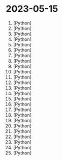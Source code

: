 # 2023-05-15

1. [](https://github.comundefined "Interact privately with your documents using the power of GPT, 100% privately, no data leaks") [Python]
2. [](https://github.comundefined "潘多拉，一个让你呼吸顺畅的ChatGPT。Pandora, a ChatGPT that helps you breathe smoothly.") [Python]
3. [](https://github.comundefined "The ChatGPT Retrieval Plugin lets you easily search and find personal or work documents by asking questions in everyday language.") [Python]
4. [](https://github.comundefined "Get a ChatGPT plugin up and running in under 5 minutes!") [Python]
5. [](https://github.comundefined "Made to be used with Flipper just drag the folder into NFC") [Python]
6. [](https://github.comundefined "Auto detecting, masking and inpainting with detection model.") [Python]
7. [](https://github.comundefined "You like pytorch? You like micrograd? You love tinygrad! ❤️") [Python]
8. [](https://github.comundefined "Reverse engineering of Google's Bard API") [Python]
9. [](https://github.comundefined "Stable Diffusion web UI") [Python]
10. [](https://github.comundefined "Command-line program to download videos from YouTube.com and other video sites") [Python]
11. [](https://github.comundefined "HTTPS proxy with Fragment and DoH") [Python]
12. [](https://github.comundefined "Segment Anything for Stable Diffusion WebUI") [Python]
13. [](https://github.comundefined "H2O LLM Studio - a framework and no-code GUI for fine-tuning LLMs") [Python]
14. [](https://github.comundefined "The Unified Machine Learning Framework") [Python]
15. [](https://github.comundefined "Living Off The Land Drivers") [Python]
16. [](https://github.comundefined "4-Bit Finetuning of Large Language Models on One Consumer GPU") [Python]
17. [](https://github.comundefined "A collective list of free APIs") [Python]
18. [](https://github.comundefined "A Doctor for your data") [Python]
19. [](https://github.comundefined "Real-time end-to-end singing voice conversion system based on DDSP (Differentiable Digital Signal Processing)") [Python]
20. [](https://github.comundefined "WebUI extension for ControlNet") [Python]
21. [](https://github.comundefined "Run macOS on QEMU/KVM. With OpenCore + Big Sur + Monterey + Ventura support now! Only commercial (paid) support is available now to avoid spammy issues. No Mac system is required.") [Python]
22. [](https://github.comundefined "Exploiting Diffusion Prior for Real-World Image Super-Resolution") [Python]
23. [](https://github.comundefined "J3ldo Sniper, a free powerful, and easy to customize roblox Sniper") [Python]
24. [](https://github.comundefined "Interact your data and environment using the local GPT, no data leaks, 100% privately, 100% security") [Python]
25. [](https://github.comundefined "A Pure Python, React-style Framework for Scaling Your Jupyter and Web Apps") [Python]
